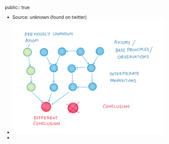 public:: true

- Source: unknown (found on twitter)
- ![image.png](../assets/image_1688564105841_0.png)
-